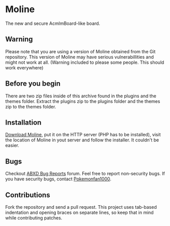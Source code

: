 # Moline

The new and secure AcmlmBoard-like board.

## Warning

Please note that you are using a version of Moline obtained from the Git
repository. This version of Moline may have serious vulnerabillities and
might not work at all. (Warning included to please some people. This should work everywhere)

## Before you begin

There are two zip files inside of this archive found in the plugins and the themes folder. Extract the plugins zip to the plugins folder and the themes zip to the themes folder.

## Installation

[Download Moline](https://github.com/Pokemonfan1000/Moline), put it
on the HTTP server (PHP has to be installed), visit the location of
Moline in yout server and follow the installer. It couldn't be easier.

## Bugs

Checkout [ABXD Bug Reports](http://radioboard.netor.ga/board/?page=thread&id=52)
forum. Feel free to report non-security bugs. If you have security bugs,
contact [Pokemonfan1000](http://radioboard.netor.ga/board/?page=sendprivate&uid=1).

## Contributions

Fork the repository and send a pull request. This project uses tab-based
indentation and opening braces on separate lines, so keep that in mind while
contributing patches.
